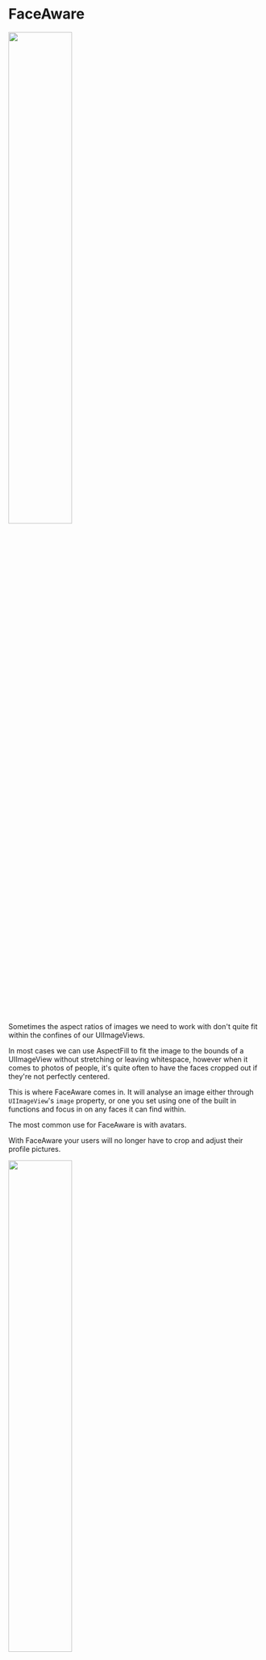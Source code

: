 # FaceAware

<img src="https://raw.githubusercontent.com/BeauNouvelle/FaceAware/master/Images/avatarExample.png" width=50%>

Sometimes the aspect ratios of images we need to work with don't quite fit within the confines of our UIImageViews.

In most cases we can use AspectFill to fit the image to the bounds of a UIImageView without stretching or leaving whitespace, however when it comes to photos of people, it's quite often to have the faces cropped out if they're not perfectly centered.

This is where FaceAware comes in.
It will analyse an image either through `UIImageView`'s `image` property, or one you set using one of the built in functions and focus in on any faces it can find within.

The most common use for FaceAware is with avatars. 

With FaceAware your users will no longer have to crop and adjust their profile pictures.

<img src="https://raw.githubusercontent.com/BeauNouvelle/FaceAware/master/Images/largeExample.jpg" width=50%>

Based on these two older projects:

* [BetterFace-Swift](https://github.com/croath/UIImageView-BetterFace-Swift)
* [FaceAwareFill](https://github.com/Julioacarrettoni/UIImageView_FaceAwareFill)

Both of which don't seem to be maintained anymore.

## Requirements ##
* Swift 4.0
* iOS 8.0+
* Xcode 9

## Installation ##
#### Manual ####
Simply drag `UIImageView+FaceAware.swift` into your project. 

#### Carthage ####
- Add `github "BeauNouvelle/FaceAware"` to your `Cartfile`

More information on installing and setting up Carthage can be found here:
https://github.com/Carthage/Carthage

#### Cocoapods ####
- Add `pod 'FaceAware'` to your pod file.
- Add `import FaceAware` to the top of your files where you wish to use it.

## Useage ##
There are a few ways to get your image views focussing in on faces within images.

#### Interface Builder ####
This is the easiest method and doesn't require writing any code.
The extension makes use of `@IBDesignable` and `@IBInspectable` so you can turn on focusOnFaces from within IB. However you won't actually see the extension working until you run your project.

<img src="https://raw.githubusercontent.com/BeauNouvelle/FaceAware/master/Images/inspectable.png" width=40%>

#### Code ####
You can set `focusOnFaces` to `true`.

```swift
someImageView.focusOnFaces = true
```
Be sure to set this *after* setting your image. If no image is present when this is called, there will be no faces to focus on.

------

Alternatively you can use:

```swift
someImageView.set(image: myImage, focusOnFaces: true)
```
Which elimates the worry of not having an image previously set.

------

#### Debugging ####
FaceAware now features a debug mode which draws red squares around any detected faces within an image. To enable you can set the `debug` property to true.

```swift
someImageView.debug = true
```

You can also set this flag within interface builder.


## More help? Questions? ##
Reach out to me on Twitter [@beaunouvelle](https://twitter.com/BeauNouvelle)
Also, if you're using this in your project and you like it, please let me know so I can continue working on it!

## Future Plans ##
- [ ] Add an option to only focus on largest/closest face in photo.
